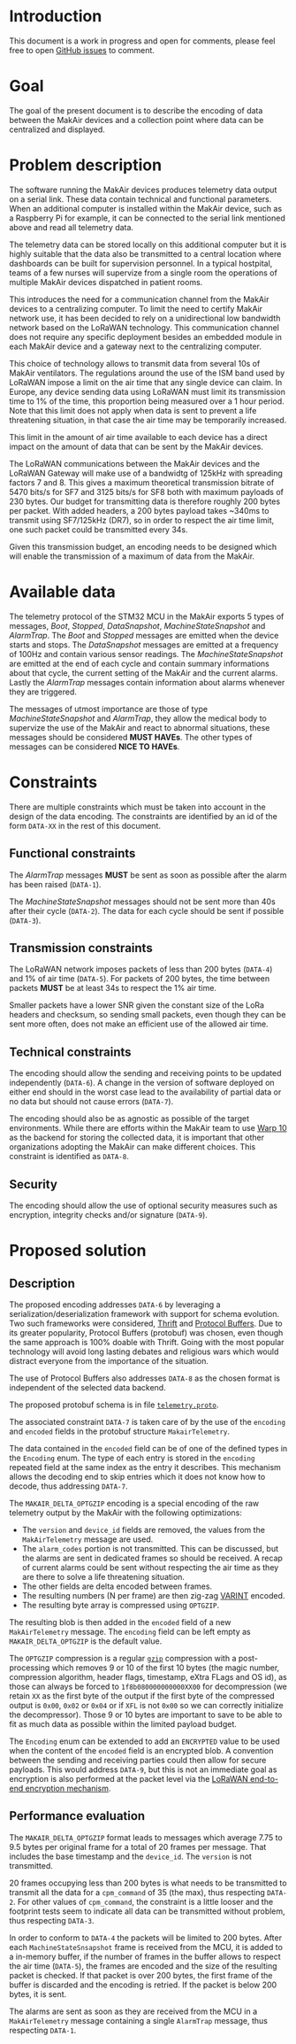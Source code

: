 # Introduction

This document is a work in progress and open for comments, please feel free to open [GitHub issues](https://github.com/makers-for-life/makair/issues) to comment.

# Goal

The goal of the present document is to describe the encoding of data between the MakAir devices and a collection point where data can be centralized and displayed.

# Problem description

The software running the MakAir devices produces telemetry data output on a serial link. These data contain technical and functional parameters. When an additional computer is installed within the MakAir device, such as a Raspberry Pi for example, it can be connected to the serial link mentioned above and read all telemetry data.

The telemetry data can be stored locally on this additional computer but it is highly suitable that the data also be transmitted to a central location where dashboards can be built for supervision personnel. In a typical hostpital, teams of a few nurses will supervize from a single room the operations of multiple MakAir devices dispatched in patient rooms.

This introduces the need for a communication channel from the MakAir devices to a centralizing computer. To limit the need to certify MakAir network use, it has been decided to rely on a unidirectional low bandwidth network based on the LoRaWAN technology. This communication channel does not require any specific deployment besides an embedded module in each MakAir device and a gateway next to the centralizing computer.

This choice of technology allows to transmit data from several 10s of MakAir ventilators. The regulations around the use of the ISM band used by LoRaWAN impose a limit on the air time that any single device can claim. In Europe, any device sending data using LoRaWAN must limit its transmission time to 1% of the time, this proportion being measured over a 1 hour period. Note that this limit does not apply when data is sent to prevent a life threatening situation, in that case the air time may be temporarily increased.

This limit in the amount of air time available to each device has a direct impact on the amount of data that can be sent by the MakAir devices.

The LoRaWAN communications between the MakAir devices and the LoRaWAN Gateway will make use of a bandwidtg of 125kHz with spreading factors 7 and 8. This gives a maximum theoretical transmission bitrate of 5470 bits/s for SF7 and 3125 bits/s for SF8 both with maximum payloads of 230 bytes. Our budget for transmitting data is therefore roughly 200 bytes per packet. With added headers, a 200 bytes payload takes ~340ms to transmit using SF7/125kHz (DR7), so in order to respect the air time limit, one such packet could be transmitted every 34s.

Given this transmission budget, an encoding needs to be designed which will enable the transmission of a maximum of data from the MakAir.

# Available data

The telemetry protocol of the STM32 MCU in the MakAir exports 5 types of messages, *Boot*, *Stopped*, *DataSnapshot*, *MachineStateSnapshot* and *AlarmTrap*. The *Boot* and *Stopped* messages are emitted when the device starts and stops. The *DataSnapshot* messages are emitted at a frequency of 100Hz and contain various sensor readings. The *MachineStateSnapshot* are emitted at the end of each cycle and contain summary informations about that cycle, the current setting of the MakAir and the current alarms. Lastly the *AlarmTrap* messages contain information about alarms whenever they are triggered.

The messages of utmost importance are those of type *MachineStateSnapshot* and *AlarmTrap*, they allow the medical body to supervize the use of the MakAir and react to abnormal situations, these messages should be considered **MUST HAVEs**. The other types of messages can be considered **NICE TO HAVEs**.

# Constraints

There are multiple constraints which must be taken into account in the design of the data encoding. The constraints are identified by an id of the form `DATA-XX` in the rest of this document.

## Functional constraints

The *AlarmTrap* messages **MUST** be sent as soon as possible after the alarm has been raised (`DATA-1`).

The *MachineStateSnapshot* messages should not be sent more than 40s after their cycle (`DATA-2`). The data for each cycle should be sent if possible (`DATA-3`).

## Transmission constraints

The LoRaWAN network imposes packets of less than 200 bytes (`DATA-4`) and 1% of air time (`DATA-5`). For packets of 200 bytes, the time between packets **MUST** be at least 34s to respect the 1% air time.

Smaller packets have a lower SNR given the constant size of the LoRa headers and checksum, so sending small packets, even though they can be sent more often, does not make an efficient use of the allowed air time.

## Technical constraints

The encoding should allow the sending and receiving points to be updated independently (`DATA-6`). A change in the version of software deployed on either end should in the worst case lead to the availability of partial data or no data but should not cause errors (`DATA-7`).

The encoding should also be as agnostic as possible of the target environments. While there are efforts within the MakAir team to use [Warp 10](https://warp10.io/) as the backend for storing the collected data, it is important that other organizations adopting the MakAir can make different choices. This constraint is identified as `DATA-8`.

## Security

The encoding should allow the use of optional security measures such as encryption, integrity checks and/or signature (`DATA-9`).

# Proposed solution

## Description

The proposed encoding addresses `DATA-6` by leveraging a serialization/deserialization framework with support for schema evolution. Two such frameworks were considered, [Thrift](https://thrift.apache.org/) and [Protocol Buffers](https://developers.google.com/protocol-buffers). Due to its greater popularity, Protocol Buffers (protobuf) was chosen, even though the same approach is 100% doable with Thrift. Going with the most popular technology will avoid long lasting debates and religious wars which would distract everyone from the importance of the situation.

The use of Protocol Buffers also addresses `DATA-8` as the chosen format is independent of the selected data backend.

The proposed protobuf schema is in file [`telemetry.proto`](telemetry.proto).

The associated constraint `DATA-7` is taken care of by the use of the `encoding` and `encoded` fields in the protobuf structure `MakairTelemetry`.

The data contained in the `encoded` field can be of one of the defined types in the `Encoding` enum. The type of each entry is stored in the `encoding` repeated field at the same index as the entry it describes. This mechanism allows the decoding end to skip entries which it does not know how to decode, thus addressing `DATA-7`.

The `MAKAIR_DELTA_OPTGZIP` encoding is a special encoding of the raw telemetry output by the MakAir with the following optimizations:

* The `version` and `device_id` fields are removed, the values from the `MakAirTelemetry` message are used.
* The `alarm_codes` portion is not transmitted. This can be discussed, but the alarms are sent in dedicated frames so should be received. A recap of current alarms could be sent without respecting the air time as they are there to solve a life threatening situation.
* The other fields are delta encoded between frames.
* The resulting numbers (N per frame) are then zig-zag [VARINT](https://developers.google.com/protocol-buffers/docs/encoding) encoded.
* The resulting byte array is compressed using `OPTGZIP`.

The resulting blob is then added in the `encoded` field of a new `MakAirTelemetry` message. The `encoding` field can be left empty as `MAKAIR_DELTA_OPTGZIP` is the default value.

The `OPTGZIP` compression is a regular [`gzip`](https://en.wikipedia.org/wiki/Gzip) compression with a post-processing which removes 9 or 10 of the first 10 bytes (the magic number, compression algorithm, header flags, timestamp, eXtra FLags and OS id), as those can always be forced to `1f8b080000000000XX00` for decompression (we retain `XX` as the first byte of the output if the first byte of the compressed output is `0x00`, `0x02` or `0x04` or if `XFL` is not `0x00` so we can correctly initialize the decompressor). Those 9 or 10 bytes are important to save to be able to fit as much data as possible within the limited payload budget.

The `Encoding` enum can be extended to add an `ENCRYPTED` value to be used when the content of the `encoded` field is an encrypted blob. A convention between the sending and receiving parties could then allow for secure payloads. This would address `DATA-9`, but this is not an immediate goal as encryption is also performed at the packet level via the [LoRaWAN end-to-end encryption mechanism](https://lora-alliance.org/sites/default/files/2019-05/lorawan_security_whitepaper.pdf).

## Performance evaluation

The `MAKAIR_DELTA_OPTGZIP` format leads to messages which average 7.75 to 9.5 bytes per original frame for a total of 20 frames per message. That includes the base timestamp and the `device_id`. The `version` is not transmitted.

20 frames occupying less than 200 bytes is what needs to be transmitted to transmit all the data for a `cpm_command` of 35 (the max), thus respecting `DATA-2`. For other values of `cpm_command`, the constraint is a little looser and the footprint tests seem to indicate all data can be transmitted without problem, thus respecting `DATA-3`.

In order to conform to `DATA-4` the packets will be limited to 200 bytes. After each `MachineStateSnsapshot` frame is received from the MCU, it is added to a in-memory buffer, if the number of frames in the buffer allows to respect the air time (`DATA-5`), the frames are encoded and the size of the resulting packet is checked. If that packet is over 200 bytes, the first frame of the buffer is discarded and the encoding is retried. If the packet is below 200 bytes, it is sent.

The alarms are sent as soon as they are received from the MCU in a `MakAirTelemetry` message containing a single `AlarmTrap` message, thus respecting `DATA-1`. 
